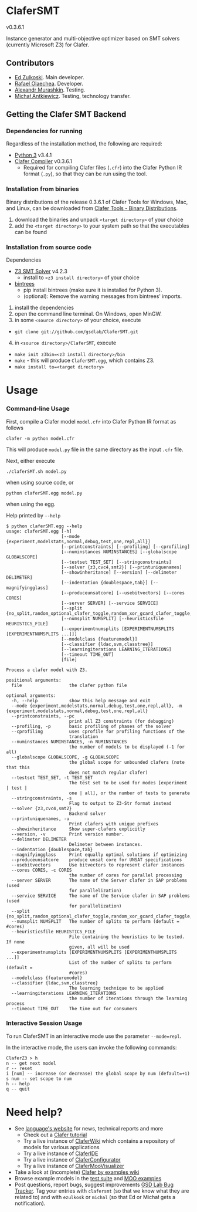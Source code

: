 ClaferSMT
=========

v0.3.6.1

Instance generator and multi-objective optimizer based on SMT solvers (currently Microsoft Z3) for Clafer.

Contributors
------------

* [Ed Zulkoski](http://gsd.uwaterloo.ca/ezulkosk). Main developer.
* [Rafael Olaechea](http://gsd.uwaterloo.ca/rolaechea). Developer.
* [Alexandr Murashkin](http://gsd.uwaterloo.ca/amurashk). Testing.
* [Michał Antkiewicz](http://gsd.uwaterloo.ca/mantkiew). Testing, technology transfer.

Getting the Clafer SMT Backend
------------------------------

### Dependencies for running

Regardless of the installation method, the following are required:

* [Python 3](https://www.python.org/download/releases/3.4.1/) v3.4.1
* [Clafer Compiler](https://github.com/gsdlab/clafer) v0.3.6.1
  * Required for compiling Clafer files (`.cfr`) into the Clafer Python IR format (`.py`), so that they can be run using the tool.

### Installation from binaries

Binary distributions of the release 0.3.6.1 of Clafer Tools for Windows, Mac, and Linux, 
can be downloaded from [Clafer Tools - Binary Distributions](http://http://gsd.uwaterloo.ca/clafer-tools-binary-distributions). 

1. download the binaries and unpack `<target directory>` of your choice
2. add the `<target directory>` to your system path so that the executables can be found

### Installation from source code

Dependencies

* [Z3 SMT Solver](http://z3.codeplex.com/) v4.2.3
  * install to `<z3 install directory>` of your choice
* [bintrees](https://bitbucket.org/mozman/bintrees)
  * pip install bintrees (make sure it is installed for Python 3).
  * (optional): Remove the warning messages from bintrees' imports.

1. install the dependencies
2. open the command line terminal. On Windows, open MinGW.
3. in some `<source directory>` of your choice, execute 
  * `git clone git://github.com/gsdlab/ClaferSMT.git`
4. in `<source directory>/ClaferSMT`, execute
  * `make init z3bin=<z3 install directory>/bin`
  * `make` - this will produce `ClaferSMT.egg`, which contains Z3.
  * `make install to=<target directory>`

Usage
=====

### Command-line Usage

First, compile a Clafer model `model.cfr` into Clafer Python IR format as follows

```
clafer -m python model.cfr
```

This will produce `model.py` file in the same directory as the input `.cfr` file.

Next, either execute

```
./claferSMT.sh model.py
```

when using source code, or 

```
python claferSMT.egg model.py
```

when using the egg.

Help printed by `--help`

```
$ python claferSMT.egg --help
usage: claferSMT.egg [-h]
                     [--mode {experiment,modelstats,normal,debug,test,one,repl,all}]
                     [--printconstraints] [--profiling] [--cprofiling]
                     [--numinstances NUMINSTANCES] [--globalscope GLOBALSCOPE]
                     [--testset TEST_SET] [--stringconstraints]
                     [--solver {z3,cvc4,smt2}] [--printuniquenames]
                     [--showinheritance] [--version] [--delimeter DELIMETER]
                     [--indentation {doublespace,tab}] [--magnifyingglass]
                     [--produceunsatcore] [--usebitvectors] [--cores CORES]
                     [--server SERVER] [--service SERVICE]
                     [--split {no_split,random_optional_clafer_toggle,random_xor_gcard_clafer_toggle,top_optional_clafer_toggle,biggest_range_split,divide_biggest_ranges_in_two,smallest_range_split,bottom_optional_clafer_toggle,random_range_split,NO_SPLIT}]
                     [--numsplit NUMSPLIT] [--heuristicsfile HEURISTICS_FILE]
                     [--experimentnumsplits [EXPERIMENTNUMSPLITS [EXPERIMENTNUMSPLITS ...]]]
                     [--modelclass {featuremodel}]
                     [--classifier {ldac,svm,classtree}]
                     [--learningiterations LEARNING_ITERATIONS]
                     [--timeout TIME_OUT]
                     [file]

Process a clafer model with Z3.

positional arguments:
  file                  the clafer python file

optional arguments:
  -h, --help            show this help message and exit
  --mode {experiment,modelstats,normal,debug,test,one,repl,all}, -m {experiment,modelstats,normal,debug,test,one,repl,all}
  --printconstraints, --pc
                        print all Z3 constraints (for debugging)
  --profiling, -p       basic profiling of phases of the solver
  --cprofiling          uses cprofile for profiling functions of the
                        translation
  --numinstances NUMINSTANCES, -n NUMINSTANCES
                        the number of models to be displayed (-1 for all)
  --globalscope GLOBALSCOPE, -g GLOBALSCOPE
                        the global scope for unbounded clafers (note that this
                        does not match regular clafer)
  --testset TEST_SET, -t TEST_SET
                        The test set to be used for modes [experiment | test |
                        one | all], or the number of tests to generate
  --stringconstraints, -s
                        Flag to output to Z3-Str format instead
  --solver {z3,cvc4,smt2}
                        Backend solver
  --printuniquenames, -u
                        Print clafers with unique prefixes
  --showinheritance     Show super-clafers explicitly
  --version, -v         Print version number.
  --delimeter DELIMETER
                        Delimeter between instances.
  --indentation {doublespace,tab}
  --magnifyingglass     Print equally optimal solutions if optimizing
  --produceunsatcore    produce unsat core for UNSAT specifications
  --usebitvectors       Use bitvectors to represent clafer instances
  --cores CORES, -c CORES
                        the number of cores for parallel processing
  --server SERVER       The name of the Server clafer in SAP problems (used
                        for parallelization)
  --service SERVICE     The name of the Service clafer in SAP problems (used
                        for parallelization)
  --split {no_split,random_optional_clafer_toggle,random_xor_gcard_clafer_toggle,top_optional_clafer_toggle,biggest_range_split,divide_biggest_ranges_in_two,smallest_range_split,bottom_optional_clafer_toggle,random_range_split,NO_SPLIT}
  --numsplit NUMSPLIT   The number of splits to perform (default = #cores)
  --heuristicsfile HEURISTICS_FILE
                        File containing the heuristics to be tested. If none
                        given, all will be used
  --experimentnumsplits [EXPERIMENTNUMSPLITS [EXPERIMENTNUMSPLITS ...]]
                        List of the number of splits to perform (default =
                        #cores)
  --modelclass {featuremodel}
  --classifier {ldac,svm,classtree}
                        The learning technique to be applied
  --learningiterations LEARNING_ITERATIONS
                        the number of iterations through the learning process
  --timeout TIME_OUT    The time out for consumers
```

### Interactive Session Usage

To run ClaferSMT in an interactive mode use the parameter `--mode=repl`.

In the interactive mode, the users can invoke the following commands:

```
ClaferZ3 > h
n -- get next model
r -- reset
i [num] -- increase (or decrease) the global scope by num (default=+1)
s num -- set scope to num
h -- help
q -- quit
```

Need help?
==========
* See [language's website](http://clafer.org) for news, technical reports and more
  * Check out a [Clafer tutorial](http://t3-necsis.cs.uwaterloo.ca:8091/Tutorial/Intro)
  * Try a live instance of [ClaferWiki](http://t3-necsis.cs.uwaterloo.ca:8091) which contains a repository of models for various applications
  * Try a live instance of [ClaferIDE](http://t3-necsis.cs.uwaterloo.ca:8094)
  * Try a live instance of [ClaferConfigurator](http://t3-necsis.cs.uwaterloo.ca:8093)
  * Try a live instance of [ClaferMooVisualizer](http://t3-necsis.cs.uwaterloo.ca:8092)
* Take a look at (incomplete) [Clafer by examples wiki](https://github.com/gsdlab/clafer/wiki)
* Browse example models in the [test suite](https://github.com/gsdlab/clafer/tree/master/test/positive) and [MOO examples](https://github.com/gsdlab/clafer/tree/master/spl_configurator/dataset)
* Post questions, report bugs, suggest improvements [GSD Lab Bug Tracker](http://gsd.uwaterloo.ca:8888/questions/). Tag your entries with `clafersmt` (so that we know what they are related to) and with `ezulkosk` or `michal` (so that Ed or Michał gets a notification).